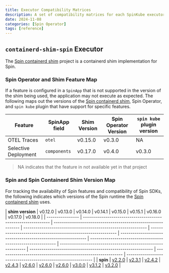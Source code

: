 ```yaml
---
title: Executor Compatibility Matrices
description: A set of compatibility matrices for each SpinKube executor
date: 2024-11-08
categories: [Spin Operator]
tags: [reference]
---
```


## `containerd-shim-spin` Executor

The [Spin containerd shim](https://github.com/spinframework/containerd-shim-spin) project is a containerd shim implementation for Spin.

### Spin Operator and Shim Feature Map

If a feature is configured in a `SpinApp` that is not supported in the version of the shim being
used, the application may not execute as expected. The following maps out the versions of the [Spin
containerd shim](https://github.com/spinframework/containerd-shim-spin), Spin Operator, and `spin kube`
plugin that have support for specific features.

| Feature              | SpinApp field | Shim Version | Spin Operator Version | `spin kube` plugin version |
| -------------------- | ------------- | ------------ | --------------------- | -------------------------- |
| OTEL Traces          | `otel`        | v0.15.0      | v0.3.0                | NA                         |
| Selective Deployment | `components`  | v0.17.0      | v0.4.0                | v0.3.0                     |

> NA indicates that the feature in not available yet in that project

### Spin and Spin Containerd Shim Version Map

For tracking the availability of Spin features and compatibility of Spin SDKs, the following
indicates which versions of the Spin runtime the [Spin containerd
shim](https://github.com/spinframework/containerd-shim-spin) uses.

| **shim version** | v0.12.0                                                       | v0.13.0                                                       | v0.14.0                                                       | v0.14.1                                                       | v0.15.0                                                       | v0.15.1                                                       | v0.16.0                                                       | v0.17.0                                                       | v0.18.0                                                       |
| ---------------- | ------------------------------------------------------------- | ------------------------------------------------------------- | ------------------------------------------------------------- | ------------------------------------------------------------- | ------------------------------------------------------------- | ------------------------------------------------------------- | ------------------------------------------------------------- | ------------------------------------------------------------- | ------------------------------------------------------------- | ------------------------------------------------------------- |
| **spin**         | [v2.2.0](https://github.com/fermyon/spin/releases/tag/v2.2.0) | [v2.3.1](https://github.com/fermyon/spin/releases/tag/v2.3.1) | [v2.4.2](https://github.com/fermyon/spin/releases/tag/v2.4.2) | [v2.4.3](https://github.com/fermyon/spin/releases/tag/v2.4.3) | [v2.6.0](https://github.com/fermyon/spin/releases/tag/v2.6.0) | [v2.6.0](https://github.com/fermyon/spin/releases/tag/v2.6.0) | [v2.6.0](https://github.com/fermyon/spin/releases/tag/v2.6.0) | [v3.0.0](https://github.com/fermyon/spin/releases/tag/v3.0.0) | [v3.1.2](https://github.com/fermyon/spin/releases/tag/v3.1.2) | [v3.2.0](https://github.com/fermyon/spin/releases/tag/v3.2.0) |
